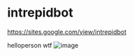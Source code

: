 # intrepidbot
https://sites.google.com/view/intrepidbot

helloperson wtf 
![image](https://github.com/realrealAlexS/intrepidbot/assets/140008493/7947cb21-7489-41cd-8e8e-4d23b5a9cafe)
